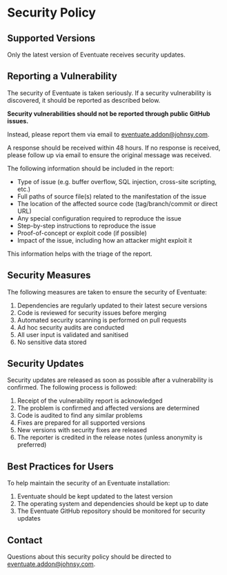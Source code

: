 # Security Policy

## Supported Versions

Only the latest version of Eventuate receives security updates.

## Reporting a Vulnerability

The security of Eventuate is taken seriously. If a security vulnerability is
discovered, it should be reported as described below.

**Security vulnerabilities should not be reported through public GitHub
issues.**

Instead, please report them via email to eventuate.addon@johnsy.com.

A response should be received within 48 hours. If no response is received,
please follow up via email to ensure the original message was received.

The following information should be included in the report:

- Type of issue (e.g. buffer overflow, SQL injection, cross-site scripting,
  etc.)
- Full paths of source file(s) related to the manifestation of the issue
- The location of the affected source code (tag/branch/commit or direct URL)
- Any special configuration required to reproduce the issue
- Step-by-step instructions to reproduce the issue
- Proof-of-concept or exploit code (if possible)
- Impact of the issue, including how an attacker might exploit it

This information helps with the triage of the report.

## Security Measures

The following measures are taken to ensure the security of Eventuate:

1. Dependencies are regularly updated to their latest secure versions
2. Code is reviewed for security issues before merging
3. Automated security scanning is performed on pull requests
4. Ad hoc security audits are conducted
5. All user input is validated and sanitised
6. No sensitive data stored

## Security Updates

Security updates are released as soon as possible after a vulnerability is
confirmed. The following process is followed:

1. Receipt of the vulnerability report is acknowledged
2. The problem is confirmed and affected versions are determined
3. Code is audited to find any similar problems
4. Fixes are prepared for all supported versions
5. New versions with security fixes are released
6. The reporter is credited in the release notes (unless anonymity is preferred)

## Best Practices for Users

To help maintain the security of an Eventuate installation:

1. Eventuate should be kept updated to the latest version
2. The operating system and dependencies should be kept up to date
3. The Eventuate GitHub repository should be monitored for security updates

## Contact

Questions about this security policy should be directed to
eventuate.addon@johnsy.com.
